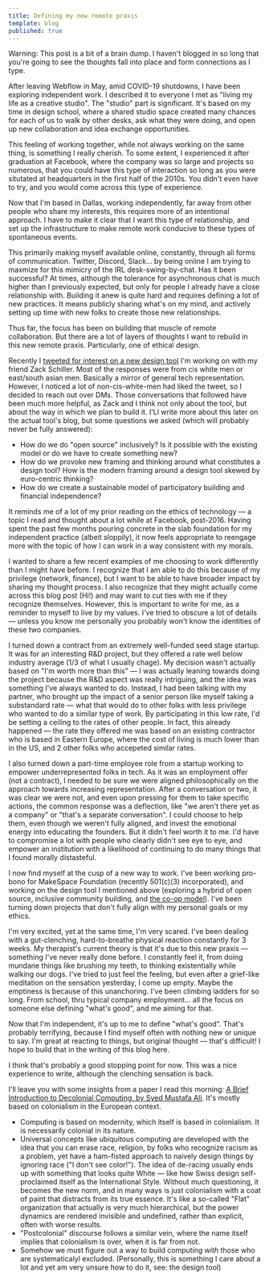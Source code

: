 ```yaml
---
title: Defining my new remote praxis
template: blog
published: true
---
```


Warning: This post is a bit of a brain dump. I haven't blogged in so long that you're going to see the thoughts fall into place and form connections as I type.

After leaving Webflow in May, amid COVID-19 shutdowns, I have been exploring independent work. I described it to everyone I met as "living my life as a creative studio". The "studio" part is significant. It's based on my time in design school, where a shared studio space created many chances for each of us to walk by other desks, ask what they were doing, and open up new collaboration and idea exchange opportunities.

This feeling of working together, while not always working on the same thing, is something I really cherish. To some extent, I experienced it after graduation at Facebook, where the company was so large and projects so numerous, that you could have this type of interaction so long as you were situtated at headquarters in the first half of the 2010s. You didn't even have to try, and you would come across this type of experience.

Now that I'm based in Dallas, working independently, far away from other people who share my interests, this requires more of an intentional approach. I have to make it clear that I want this type of relationship, and set up the infrastructure to make remote work conducive to these types of spontaneous events.

This primarily making myself available online, constantly, through all forms of communication. Twitter, Discord, Slack... by being online I am trying to maxmize for this mimicry of the IRL desk-swing-by-chat. Has it been successful? At times, although the tolerance for asynchronous chat is much higher than I previously expected, but only for people I already have a close relationship with. Building it anew is quite hard and requires defining a lot of new practices. It means publicly sharing what's on my mind, and actively setting up time with new folks to create those new relationships.

Thus far, the focus has been on building that muscle of remote collaboration. But there are a lot of layers of thoughts I want to rebuild in this new remote praxis. Particularly, one of ethical design.

Recently I [tweeted for interest on a new design tool](https://twitter.com/tarngerine/status/1297924388034158592) I'm working on with my friend Zack Schiller. Most of the responses were from cis white men or east/south asian men. Basically a mirror of general tech representation. However, I noticed a lot of non-cis-white-men had liked the tweet, so I decided to reach out over DMs. Those conversations that followed have been much more helpful, as Zack and I think not only about the tool, but about the way in which we plan to build it. I'Ll write more about this later on the actual tool's blog, but some questions we asked (which will probably never be fully answered):

- How do we do "open source" inclusively? Is it possible with the existing model or do we have to create something new?
- How do we provoke new framing and thinking around what constitutes a design tool? How is the modern framing around a design tool skewed by euro-centric thinking?
- How do we create a sustainable model of participatory building and financial independence?

It reminds me of a lot of my prior reading on the ethics of technology — a topic I read and thought about a lot while at Facebook, post-2016. Having spent the past few months pouring concrete in the slab foundation for my independent practice (albeit sloppily), it now feels appropriate to reengage more with the topic of how I can work in a way consistent with my morals.

I wanted to share a few recent examples of me choosing to work differently than I might have before. I recognize that I am able to do this because of my privilege (network, finance), but I want to be able to have broader impact by sharing my thought process. I also recognize that they might actually come across this blog post (Hi!) and may want to cut ties with me if they recognize themselves. However, this is important to write for me, as a reminder to myself to live by my values. I've tried to obscure a lot of details — unless you know me personally you probably won't know the identities of these two companies.

I turned down a contract from an extremely well-funded seed stage startup. It was for an interesting R&D project, but they offered a rate well below industry average (1/3 of what I usually chage). My decision wasn't actually based on "I'm worth more than this" — I was actually leaning towards doing the project because the R&D aspect was really intriguing, and the idea was something I've always wanted to do. Instead, I had been talking with my partner, who brought up the impact of a senior person like myself taking a substandard rate — what that would do to other folks with less privilege who wanted to do a similar type of work. By participating in this low rate, I'd be setting a ceiling to the rates of other people. In fact, this already happened — the rate they offered me was based on an existing contractor who is based in Eastern Europe, where the cost of living is much lower than in the US, and 2 other folks who accepeted similar rates.

I also turned down a part-time employee role from a startup working to empower underrepresented folks in tech. As it was an employment offer (not a contract), I needed to be sure we were aligned philosophically on the approach towards increasing representation. After a conversation or two, it was clear we were not, and even upon pressing for them to take specific actions, the common response was a deflection, like "we aren't there yet as a company" or "that's a separate conversation". I could choose to help them, even though we weren't fully aligned, and invest the emotional energy into educating the founders. But it didn't feel worth it to me. I'd have to compromise a lot with people who clearly didn't see eye to eye, and empower an institution with a likelihood of continuing to do many things that I found morally distasteful.

I now find myself at the cusp of a new way to work. I've been working pro-bono for MakeSpace Foundation (recently 501(c)(3) incorporated), and working on the design tool I mentioned above (exploring a hybrid of open source, inclusive community building, and [the co-op model](https://zebrasunite.coop/)). I've been turning down projects that don't fully align with my personal goals or my ethics.

I'm very excited, yet at the same time, I'm very scared. I've been dealing with a gut-clenching, hard-to-breathe physical reaction constantly for 3 weeks. My therapist's current theory is that it's due to this new praxis — something I've never really done before. I constantly feel it, from doing mundane things like brushing my teeth, to thinking existentially while walking our dogs. I've tried to just feel the feeling, but even after a grief-like meditation on the sensation yesterday, I come up empty. Maybe the emptiness is because of this unanchoring. I've been climbing ladders for so long. From school, thru typical company employment... all the focus on someone else defining "what's good", and me aiming for that.

Now that I'm independent, it's up to me to define "what's good". That's probably terrifying, because I find myself often with nothing new or unique to say. I'm great at reacting to things, but original thought — that's difficult! I hope to build that in the writing of this blog here.

I think that's probably a good stopping point for now. This was a nice experience to write, although the clenching sensation is back. 

I'll leave you with some insights from a paper I read this morning: [A Brief Introduction to Decolonial Computing, by Syed Mustafa Ali](https://www.are.na/block/8613856). It's mostly based on colonialism in the European context.

- Computing is based on modernity, which itself is based in colonialism. It is necessarily colonial in its nature.
- Universal concepts like ubiquitous computing are developed with the idea that you can erase race, religion, by folks who recognize racism as a problem, yet have a ham-fisted approach to naively design things by ignoring race ("I don't see color!"). The idea of de-racing usually ends up with something that looks quite White — like how Swiss design self-proclaimed itself as the International Style. Without much questioning, it becomes the new norm, and in many ways is just colonialism with a coat of paint that distracts from its true essence. It's like a so-called "Flat" organization that actually is very much hierarchical, but the power dynamics are rendered invisible and undefined, rather than explicit, often with worse results.
- "Postcolonial" discourse follows a similar vein, where the name itself implies that colonialism is over, when it is far from not.
- Somehow we must figure out a way to build computing *with* those who are systematicalyl excluded. (Personally, this is something I care about a lot and yet am very unsure how to do it, see: the design tool)